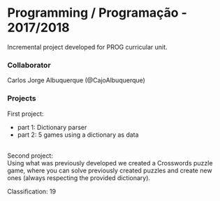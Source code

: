 # Programming / Programação - 2017/2018

Incremental project developed for PROG curricular unit.
</br>
### Collaborator
Carlos Jorge Albuquerque (@CajoAlbuquerque)

### Projects
First project:
   - part 1: Dictionary parser
   - part 2: 5 games using a dictionary as data
</br>
Second project:</br>
   Using what was previously developed we created a Crosswords puzzle game, where you can solve previously created puzzles and create new ones (always respecting the provided dictionary).</br>

Classification: 19
